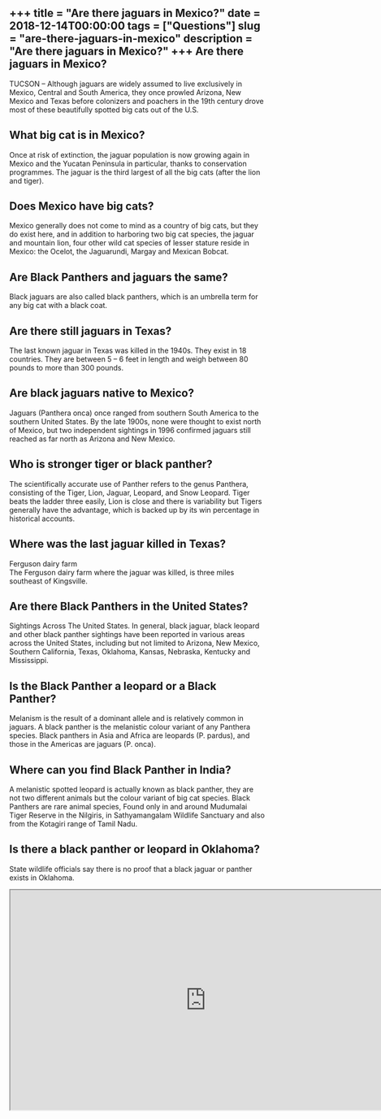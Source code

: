 +++
title = "Are there jaguars in Mexico?"
date = 2018-12-14T00:00:00
tags = ["Questions"]
slug = "are-there-jaguars-in-mexico"
description = "Are there jaguars in Mexico?"
+++
Are there jaguars in Mexico?
----------------------------

TUCSON – Although jaguars are widely assumed to live exclusively in Mexico, Central and South America, they once prowled Arizona, New Mexico and Texas before colonizers and poachers in the 19th century drove most of these beautifully spotted big cats out of the U.S.

What big cat is in Mexico?
--------------------------

Once at risk of extinction, the jaguar population is now growing again in Mexico and the Yucatan Peninsula in particular, thanks to conservation programmes. The jaguar is the third largest of all the big cats (after the lion and tiger).

Does Mexico have big cats?
--------------------------

Mexico generally does not come to mind as a country of big cats, but they do exist here, and in addition to harboring two big cat species, the jaguar and mountain lion, four other wild cat species of lesser stature reside in Mexico: the Ocelot, the Jaguarundi, Margay and Mexican Bobcat.

Are Black Panthers and jaguars the same?
----------------------------------------

Black jaguars are also called black panthers, which is an umbrella term for any big cat with a black coat.

Are there still jaguars in Texas?
---------------------------------

The last known jaguar in Texas was killed in the 1940s. They exist in 18 countries. They are between 5 – 6 feet in length and weigh between 80 pounds to more than 300 pounds.

Are black jaguars native to Mexico?
-----------------------------------

Jaguars (Panthera onca) once ranged from southern South America to the southern United States. By the late 1900s, none were thought to exist north of Mexico, but two independent sightings in 1996 confirmed jaguars still reached as far north as Arizona and New Mexico.

Who is stronger tiger or black panther?
---------------------------------------

The scientifically accurate use of Panther refers to the genus Panthera, consisting of the Tiger, Lion, Jaguar, Leopard, and Snow Leopard. Tiger beats the ladder three easily, Lion is close and there is variability but Tigers generally have the advantage, which is backed up by its win percentage in historical accounts.

Where was the last jaguar killed in Texas?
------------------------------------------

Ferguson dairy farm  
The Ferguson dairy farm where the jaguar was killed, is three miles southeast of Kingsville.

Are there Black Panthers in the United States?
----------------------------------------------

Sightings Across The United States. In general, black jaguar, black leopard and other black panther sightings have been reported in various areas across the United States, including but not limited to Arizona, New Mexico, Southern California, Texas, Oklahoma, Kansas, Nebraska, Kentucky and Mississippi.

Is the Black Panther a leopard or a Black Panther?
--------------------------------------------------

Melanism is the result of a dominant allele and is relatively common in jaguars. A black panther is the melanistic colour variant of any Panthera species. Black panthers in Asia and Africa are leopards (P. pardus), and those in the Americas are jaguars (P. onca).

Where can you find Black Panther in India?
------------------------------------------

A melanistic spotted leopard is actually known as black panther, they are not two different animals but the colour variant of big cat species. Black Panthers are rare animal species, Found only in and around Mudumalai Tiger Reserve in the Nilgiris, in Sathyamangalam Wildlife Sanctuary and also from the Kotagiri range of Tamil Nadu.

Is there a black panther or leopard in Oklahoma?
------------------------------------------------

State wildlife officials say there is no proof that a black jaguar or panther exists in Oklahoma.

<iframe allow="accelerometer; autoplay; clipboard-write; encrypted-media; gyroscope; picture-in-picture" allowfullscreen="" class="__youtube_prefs__  epyt-is-override  no-lazyload" data-no-lazy="1" data-origheight="433" data-origwidth="770" data-skipgform_ajax_framebjll="" height="433" id="_ytid_12014" loading="lazy" src="https://www.youtube.com/embed/NPwmM9JZGMc?enablejsapi=1&autoplay=0&cc_load_policy=0&cc_lang_pref=&iv_load_policy=1&loop=0&modestbranding=0&rel=1&fs=1&playsinline=0&autohide=2&theme=dark&color=red&controls=1&" title="YouTube player" width="770"></iframe>